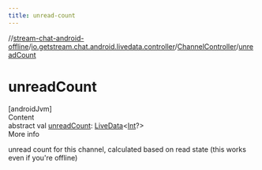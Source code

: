 ```yaml
---
title: unread-count
---
```

//[stream-chat-android-offline](../../../index.md)/[io.getstream.chat.android.livedata.controller](../index.md)/[ChannelController](index.md)/[unreadCount](unreadCount.md)



# unreadCount  
[androidJvm]  
Content  
abstract val [unreadCount](unreadCount.md): [LiveData](https://developer.android.com/reference/kotlin/androidx/lifecycle/LiveData.html)&lt;[Int](https://kotlinlang.org/api/latest/jvm/stdlib/kotlin/-int/index.html)?&gt;  
More info  


unread count for this channel, calculated based on read state (this works even if you're offline)

  



